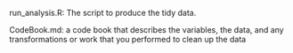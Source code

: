 run_analysis.R: The script to produce the tidy data.
 
CodeBook.md: a code book that describes the variables, the data, and any transformations or work that you performed to clean up the data
